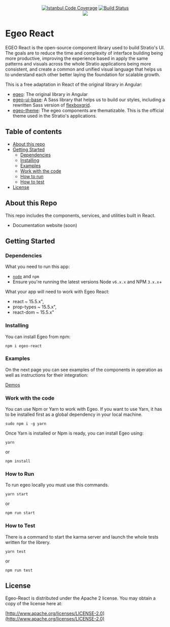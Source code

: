 <div align="center">
<a href="https://codeclimate.com/github/pjpenast/egeo-react/coverage"><img src="https://codeclimate.com/github/pjpenast/egeo-react/badges/coverage.svg" alt="Istanbul Code Coverage"/></a>
<a href="https://travis-ci.org/pjpenast/egeo-react"><img src="https://img.shields.io/travis/pjpenast/egeo-react.svg" alt="Build Status"/></a>
</div>

<div align="center">
<img src="https://github.com/Stratio/egeo-web/blob/master/src/assets/images/egeo_logo.png">
</div>

# Egeo React

EGEO React is the open-source component library used to build Stratio's UI. The goals are to reduce the time and complexity of interface building being more productive, improving the experience based in apply the same patterns and visuals across the whole Stratio applications being more consistent, and create a common and unified visual language that helps us to understand each other better laying the foundation for scalable growth.

This is a free adaptation in React of the original library in Angular:

* [egeo](https://github.com/Stratio/egeo): The original library in Angular
* [egeo-ui-base](https://github.com/Stratio/egeo-ui-base): A Sass library that helps us to build our styles, including a rewritten Sass version of [flexboxgrid](http://flexboxgrid.com/).
* [egeo-theme](https://github.com/Stratio/egeo-theme): The egeo components are thematizable. This is the official theme used in the Stratio's applications.

## Table of contents

* [About this repo](#about-this-repo)
* [Getting Started](#getting-started)
   * [Dependencies](#dependencies)
   * [Installing](#installing)
   * [Examples](#examples)
   * [Work with the code](#work-with-the-code)
   * [How to run](#how-to-run)
   * [How to test](#how-to-test)
* [License](#license)

## About this Repo

This repo includes the components, services, and utilities built in React.

* Documentation website (soon)

## Getting Started

### Dependencies

What you need to run this app:
* [`node`](https://nodejs.org/es/) and `npm`
* Ensure you're running the latest versions Node `v6.x.x` and NPM `3.x.x`+

What your app will need to work with Egeo React:
* react ~ 15.5.x",
* prop-types ~ 15.5.x",
* react-dom ~ 15.5.x"

### Installing

You can install Egeo from npm:

```
npm i egeo-react
```

### Examples

On the next page you can see examples of the components in operation as well as instructions for their integration:

[Demos](https://pjpenast.github.io/egeo-react/)

### Work with the code

You can use Npm or Yarn to work with Egeo. If you want to use Yarn, it has to be installed first as a global dependency in your local machine.

```
sudo npm i -g yarn
```

Once Yarn is installed or Npm is ready, you can install Egeo using:

```
yarn
```

or

```
npm install
```

### How to Run

To run egeo locally you must use this commands.

```
yarn start
```

or

```
npm run start
```


### How to Test

There is a command to start the karma server and launch the whole tests written for the librery.

```
yarn test
```

or

```
npm run test
```

## License

Egeo-React is distributed under the Apache 2 license. You may obtain a copy of the license here at:

[http://www.apache.org/licenses/LICENSE-2.0](http://www.apache.org/licenses/LICENSE-2.0)